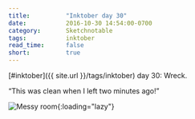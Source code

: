 ```yaml
---
title:          "Inktober day 30"
date:           2016-10-30 14:54:00-0700
category:       Sketchnotable
tags:           inktober
read_time:      false
short:          true
---
```

[#inktober]({{ site.url }}/tags/inktober) day 30: Wreck.

“This was clean when I left two minutes ago!”

![Messy room](https://media.bennorris.org/images/sketchnotable/inktober-2016/inktober-day-30.jpg){:loading="lazy"}
